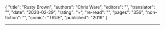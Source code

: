 {
"title": "Rusty Brown",
"authors": "Chris Ware",
"editors": "",
"translator": "",
"date": "2020-02-29",
"rating": "+",
"re-read": "",
"pages": "356",
"non-fiction": "",
"comic": "TRUE",
"published": "2019"
}

---
